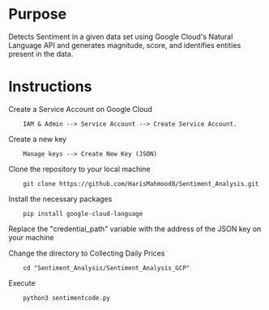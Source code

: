 # Purpose

Detects Sentiment in a given data set using Google Cloud's Natural Language API and generates magnitude, score, and identifies entities present in the data.

# Instructions

Create a Service Account on Google Cloud
          
        IAM & Admin --> Service Account --> Create Service Account.

Create a new key

        Manage keys --> Create New Key (JSON)

Clone the repository to your local machine

        git clone https://github.com/HarisMahmood8/Sentiment_Analysis.git

Install the necessary packages

        pip install google-cloud-language

Replace the "credential_path" variable with the address of the JSON key on your machine

Change the directory to Collecting Daily Prices

        cd "Sentiment_Analysis/Sentiment_Analysis_GCP"

Execute

        python3 sentimentcode.py

        
